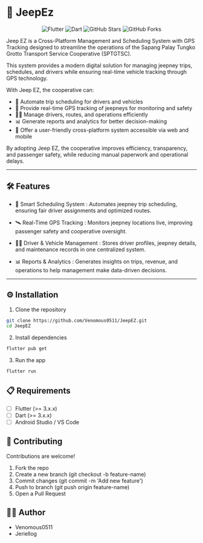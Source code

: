 # 🚀 JeepEz

<p align="center">
  <img src="https://img.shields.io/badge/Flutter-3.24-blue?logo=flutter" alt="Flutter" />
  <img src="https://img.shields.io/badge/Dart-3.5-blue?logo=dart" alt="Dart" />
  <img src="https://img.shields.io/github/stars/Venomous0511/JeepEZ?style=social" alt="GitHub Stars" />
  <img src="https://img.shields.io/github/forks/Venomous0511/JeepEZ?style=social" alt="GitHub Forks" />
</p>

Jeep EZ is a Cross-Platform Management and Scheduling System with GPS Tracking designed to streamline the operations of the Sapang Palay Tungko Grotto Transport Service Cooperative (SPTGTSC).

This system provides a modern digital solution for managing jeepney trips, schedules, and drivers while ensuring real-time vehicle tracking through GPS technology.

With Jeep EZ, the cooperative can:

- 📅 Automate trip scheduling for drivers and vehicles
- 🚐 Provide real-time GPS tracking of jeepneys for monitoring and safety
- 👨‍✈️ Manage drivers, routes, and operations efficiently
- 📊 Generate reports and analytics for better decision-making
- 📱 Offer a user-friendly cross-platform system accessible via web and mobile

By adopting Jeep EZ, the cooperative improves efficiency, transparency, and passenger safety, while reducing manual paperwork and operational delays.

---

## 🛠️ Features

- 📅 Smart Scheduling System
: Automates jeepney trip scheduling, ensuring fair driver assignments and optimized routes.

- 🛰️ Real-Time GPS Tracking
: Monitors jeepney locations live, improving passenger safety and cooperative oversight.

- 👨‍✈️ Driver & Vehicle Management
: Stores driver profiles, jeepney details, and maintenance records in one centralized system.

- 📊 Reports & Analytics
: Generates insights on trips, revenue, and operations to help management make data-driven decisions.

---

## ⚙️ Installation

1. Clone the repository

```bash
git clone https://github.com/Venomous0511/JeepEZ.git
cd JeepEZ
```

2. Install dependencies

```bash
flutter pub get
```

3. Run the app

```bash
flutter run
```
## 📋 Requirements

- [ ] Flutter (>= 3.x.x)
- [ ] Dart (>= 3.x.x)
- [ ] Android Studio / VS Code

## 🤝 Contributing

Contributions are welcome!
1. Fork the repo
2. Create a new branch (git checkout -b feature-name)
3. Commit changes (git commit -m 'Add new feature')
4. Push to branch (git push origin feature-name)
5. Open a Pull Request

## 👨‍💻 Author

- Venomous0511
- Jeriellog